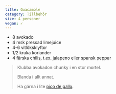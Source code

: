 ```yaml
---
title: Guacamole
category: Tillbehör
size: 4 personer
vegan: ✓ 
---
```


- 8 avokado
- 4 msk pressad limejuice
- 4-6 vitlöksklyftor
- 1/2 kruka koriander
- 4 färska chilis, t.ex. jalapeno eller spansk peppar

> Klubba avokadon chunky i en stor mortel.
> 
> Blanda i allt annat.
> 
> Ha gärna i lite [pico de gallo](pico_de_gallo.html).
